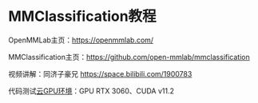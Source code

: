 # MMClassification教程

OpenMMLab主页：https://openmmlab.com/

MMClassification主页：https://github.com/open-mmlab/mmclassification

视频讲解：同济子豪兄 https://space.bilibili.com/1900783

代码测试[云GPU环境](https://featurize.cn?s=d7ce99f842414bfcaea5662a97581bd1)：GPU RTX 3060、CUDA v11.2
